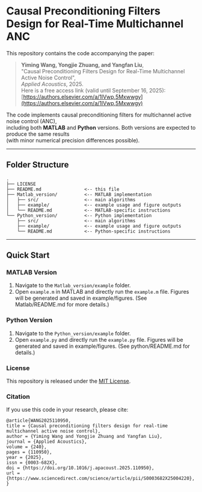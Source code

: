 # Causal Preconditioning Filters Design for Real-Time Multichannel ANC

This repository contains the code accompanying the paper:

> **Yiming Wang, Yongjie Zhuang, and Yangfan Liu**,  
> "Causal Preconditioning Filters Design for Real-Time Multichannel Active Noise Control",  
> *Applied Acoustics*, 2025.  
> Here is a free access link (valid until September 16, 2025):  
> [https://authors.elsevier.com/a/1lVwp,5Mxwwgy](https://authors.elsevier.com/a/1lVwp,5Mxwwgy)

The code implements causal preconditioning filters for multichannel active noise control (ANC),  
including both **MATLAB** and **Python** versions. Both versions are expected to produce the same results  
(with minor numerical precision differences possible).

---

## Folder Structure
```text
.
├── LICENSE
├── README.md                <-- this file
├── Matlab_version/          <-- MATLAB implementation
│   ├── src/                 <-- main algorithms
│   ├── example/             <-- example usage and figure outputs
│   └── README.md            <-- MATLAB-specific instructions
└── Python_version/          <-- Python implementation
    ├── src/                 <-- main algorithms
    ├── example/             <-- example usage and figure outputs
    └── README.md            <-- Python-specific instructions
```

---

## Quick Start

### MATLAB Version
1. Navigate to the `Matlab_version/example` folder.
2. Open `example.m` in MATLAB and directly run the `example.m` file.
Figures will be generated and saved in example/figures.
(See Matlab/README.md for more details.)

### Python Version
1. Navigate to the `Python_version/example` folder.
2. Open `example.py` and directly run the `example.py` file.
Figures will be generated and saved in example/figures.
(See python/README.md for details.)

### License
This repository is released under the [MIT License](LICENSE).

### Citation
If you use this code in your research, please cite:

```text
@article{WANG2025110950,
title = {Causal preconditioning filters design for real-time multichannel active noise control},
author = {Yiming Wang and Yongjie Zhuang and Yangfan Liu},
journal = {Applied Acoustics},
volume = {240},
pages = {110950},
year = {2025},
issn = {0003-682X},
doi = {https://doi.org/10.1016/j.apacoust.2025.110950},
url = {https://www.sciencedirect.com/science/article/pii/S0003682X25004220},
}
```
